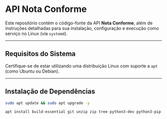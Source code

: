 # API Nota Conforme

Este repositório contém o código-fonte da API **Nota Conforme**, além de instruções detalhadas para sua instalação, configuração e execução como serviço no Linux (via `systemd`).

---

## Requisitos do Sistema

Certifique-se de estar utilizando uma distribuição Linux com suporte a `apt` (como Ubuntu ou Debian).

---

## Instalação de Dependências

```bash
sudo apt update && sudo apt upgrade -y

apt install build-essential git unzip zip tree python3-dev python3-pip python3-venv postgresql postgresql-contrib -y
```


